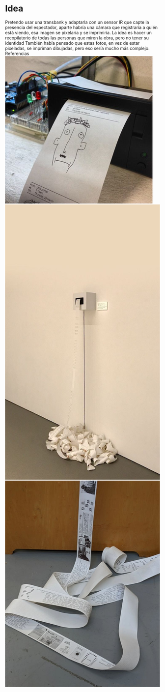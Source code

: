 # Idea
Pretendo usar una transbank y adaptarla con un sensor IR que capte la presencia del espectador, aparte habría una cámara que registraría a quién está viendo,
esa imagen se pixelaría y se imprimiría.
La idea es hacer un recopilatorio de todas las personas que miren la obra, pero no tener su identidad
También había pensado que estas fotos, en vez de estar pixeladas, se impriman dibujadas, pero eso sería mucho más complejo.
Referencias
![imagenimpresa](./imagenes/dibujoimpreso.jpg)
![imagenimpresa](./imagenes/papeltirado.jpg)
![imagenimpresa](./imagenes/papeltirado2.jpg)
